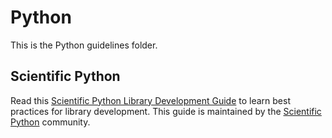 # Python

This is the Python guidelines folder.

## Scientific Python

Read this [Scientific Python Library Development Guide](https://learn.scientific-python.org/development/) to learn best practices for library development.
This guide is maintained by the [Scientific Python](https://scientific-python.org/) community.
